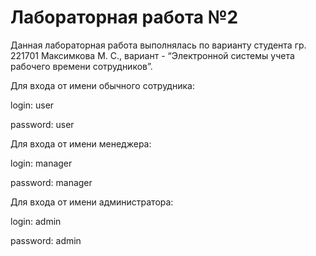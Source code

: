 # Лабораторная работа №2

Данная лабораторная работа выполнялась по варианту студента гр. 221701 Максимкова М. С., вариант - “Электронной системы учета рабочего времени сотрудников”.

Для входа от имени обычного сотрудника:

login: user

password: user


Для входа от имени менеджера:

login: manager

password: manager


Для входа от имени администратора:

login: admin

password: admin

